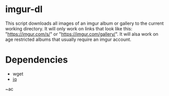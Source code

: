 imgur-dl
========

This script downloads all images of an imgur album or gallery to the current working directory.
It will only work on links that look like this: "https://imgur.com/s/<some-id>" or "https://imgur.com/gallery/<some-id>". It will alsa work on age restricted albums that usually require an imgur account.

Dependencies
============

- wget
- [jq](https://stedolan.github.io/jq/)

~ac
